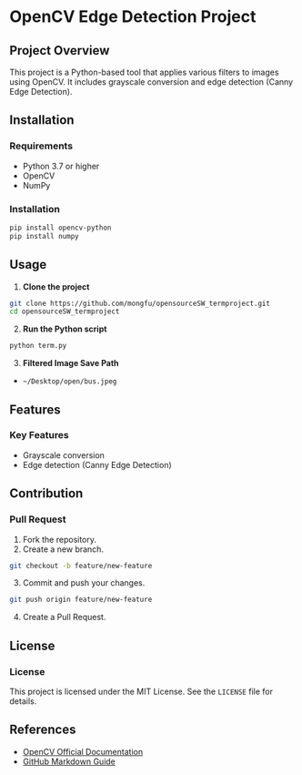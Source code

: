 # OpenCV Edge Detection Project

## Project Overview
This project is a Python-based tool that applies various filters to images using OpenCV. It includes grayscale conversion and edge detection (Canny Edge Detection).

## Installation

### Requirements
- Python 3.7 or higher
- OpenCV
- NumPy

### Installation
```bash
pip install opencv-python
pip install numpy
```

## Usage

1. **Clone the project**
```bash
git clone https://github.com/mongfu/opensourceSW_termproject.git
cd opensourceSW_termproject
```

2. **Run the Python script**
```bash
python term.py
```

3. **Filtered Image Save Path**
- `~/Desktop/open/bus.jpeg`

## Features

### Key Features
- Grayscale conversion
- Edge detection (Canny Edge Detection)

## Contribution

### Pull Request
1. Fork the repository.
2. Create a new branch.
```bash
git checkout -b feature/new-feature
```
3. Commit and push your changes.
```bash
git push origin feature/new-feature
```
4. Create a Pull Request.

## License

### License
This project is licensed under the MIT License. See the `LICENSE` file for details.

## References

- [OpenCV Official Documentation](https://docs.opencv.org/)
- [GitHub Markdown Guide](https://guides.github.com/features/mastering-markdown/)
